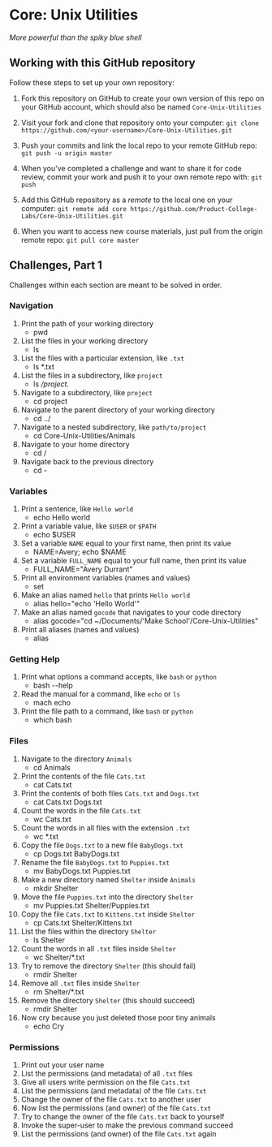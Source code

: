 # Core: Unix Utilities

_More powerful than the spiky blue shell_

## Working with this GitHub repository

Follow these steps to set up your own repository:

1. Fork this repository on GitHub to create your own version of this repo on your GitHub account, which should also be named `Core-Unix-Utilities`

1. Visit your fork and clone that repository onto your computer:
`git clone https://github.com/<your-username>/Core-Unix-Utilities.git`

1. Push your commits and link the local repo to your remote GitHub repo:
`git push -u origin master`

1. When you've completed a challenge and want to share it for code review, commit your work and push it to your own remote repo with:
`git push`

1. Add this GitHub repository as a _remote_ to the local one on your computer:
`git remote add core https://github.com/Product-College-Labs/Core-Unix-Utilities.git`

1. When you want to access new course materials, just pull from the origin remote repo:
`git pull core master`

## Challenges, Part 1

Challenges within each section are meant to be solved in order.

### Navigation

1.  Print the path of your working directory
    - pwd
1.  List the files in your working directory
    - ls
1.  List the files with a particular extension, like `.txt`
    - ls *.txt
1.  List the files in a subdirectory, like `project`
    - ls */project.*
1.  Navigate to a subdirectory, like `project`
    - cd project
1.  Navigate to the parent directory of your working directory
    - cd ../
1.  Navigate to a nested subdirectory, like `path/to/project`
    - cd Core-Unix-Utilities/Animals
1.  Navigate to your home directory
    - cd /
1.  Navigate back to the previous directory
    - cd -

### Variables

1.  Print a sentence, like `Hello world`
    - echo Hello world
1.  Print a variable value, like `$USER` or `$PATH`
    - echo $USER
1.  Set a variable `NAME` equal to your first name, then print its value
    - NAME=Avery; echo $NAME
1.  Set a variable `FULL_NAME` equal to your full name, then print its value
    - FULL_NAME="Avery Durrant"
1.  Print all environment variables (names and values)
    - set
1.  Make an alias named `hello` that prints `Hello world`
    - alias hello="echo 'Hello World'"
1.  Make an alias named `gocode` that navigates to your code directory
    - alias gocode="cd ~/Documents/'Make School'/Core-Unix-Utilities"
1.  Print all aliases (names and values)
    - alias

### Getting Help

1.  Print what options a command accepts, like `bash` or `python`
    - bash --help
1.  Read the manual for a command, like `echo` or `ls`
    - mach echo
1.  Print the file path to a command, like `bash` or `python`
    - which bash

### Files

1.  Navigate to the directory `Animals`
    - cd Animals
1.  Print the contents of the file `Cats.txt`
    - cat Cats.txt
1.  Print the contents of both files `Cats.txt` and `Dogs.txt`
    - cat Cats.txt Dogs.txt
1.  Count the words in the file `Cats.txt`
    - wc Cats.txt
1.  Count the words in all files with the extension `.txt`
    - wc *.txt
1.  Copy the file `Dogs.txt` to a new file `BabyDogs.txt`
    - cp Dogs.txt BabyDogs.txt
1.  Rename the file `BabyDogs.txt` to `Puppies.txt`
    - mv BabyDogs.txt Puppies.txt
1.  Make a new directory named `Shelter` inside `Animals`
    - mkdir Shelter
1.  Move the file `Puppies.txt` into the directory `Shelter`
    - mv Puppies.txt Shelter/Puppies.txt
1.  Copy the file `Cats.txt` to `Kittens.txt` inside `Shelter`
    - cp Cats.txt Shelter/Kittens.txt
1.  List the files within the directory `Shelter`
    - ls Shelter
1.  Count the words in all `.txt` files inside `Shelter`
    - wc Shelter/*.txt
1.  Try to remove the directory `Shelter` (this should fail)
    - rmdir Shelter
1.  Remove all `.txt` files inside `Shelter`
    - rm Shelter/*.txt
1.  Remove the directory `Shelter` (this should succeed)
    - rmdir Shelter
1.  Now cry because you just deleted those poor tiny animals
    - echo Cry

### Permissions

1.  Print out your user name
1.  List the permissions (and metadata) of all `.txt` files
1.  Give all users write permission on the file `Cats.txt`
1.  List the permissions (and metadata) of the file `Cats.txt`
1.  Change the owner of the file `Cats.txt` to another user
1.  Now list the permissions (and owner) of the file `Cats.txt`
1.  Try to change the owner of the file `Cats.txt` back to yourself
1.  Invoke the super-user to make the previous command succeed
1.  List the permissions (and owner) of the file `Cats.txt` again
